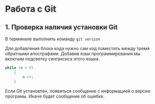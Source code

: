 # Работа с Git

## 1. Проверка наличия установки Git
В терминале выполнить команду `git version`

Для добавления блока кода нужно сам код поместить между тремя обратными апострафами. Добавив язык программирования мы включим подсветку синтаксиса этого языка.
```C# 
while (n > 0)
    {
        n ++;
    }
```

Если Git установлен, появиться сообщение с информацией о версии програмы. Иначе будет сообщение об ошибке.

